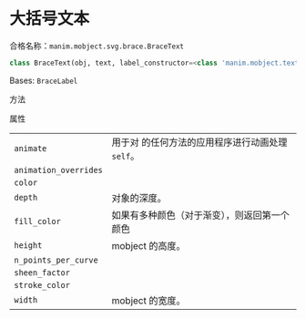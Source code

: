 # 大括号文本

合格名称：`manim.mobject.svg.brace.BraceText`


```py
class BraceText(obj, text, label_constructor=<class 'manim.mobject.text.tex_mobject.Tex'>, **kwargs)
```

Bases: `BraceLabel`

方法



属性

|||
|-|-|
`animate`|用于对 的任何方法的应用程序进行动画处理`self`。
`animation_overrides`|
`color`|
`depth`|对象的深度。
`fill_color`|如果有多种颜色（对于渐变），则返回第一个颜色
`height`|mobject 的高度。
`n_points_per_curve`|
`sheen_factor`|
`stroke_color`|
`width`|mobject 的宽度。
